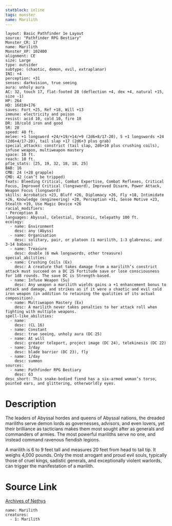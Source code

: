 ```yaml
---
statblock: inline
tags: monster
name: Marilith
---
```

```statblock
layout: Basic Pathfinder 1e Layout
source: "Pathfinder RPG Bestiary"
Monster_CR: 17
name: Marilith
Monster_XP: 102400
alignment: CE
size: Large
type: outsider
subtype: (chaotic, demon, evil, extraplanar)
INI: +4
perception: +31
senses: darkvision, true seeing
aura: unholy aura
AC: 32, touch 17, flat-footed 28 (deflection +4, dex +4, natural +15, size -1)
HP: 264
HD: 16d10+176
saves: Fort +25, Ref +18, Will +13
immune: electricity and poison
resist: acid 10, cold 10, fire 10
DR: 10/cold iron and good
SR: 28
speed: 40 ft.
melee: +1 longsword +24/+19/+14/+9 (2d6+8/17-20), 5 +1 longswords +24 (2d6+4/17-20), tail slap +17 (2d6+3 plus grab)
special_attacks: constrict (tail slap, 2d6+10 plus crushing coils), infuse weapon, multiweapon mastery
space: 10 ft.
reach: 10 ft.
pf1e_stats: [25, 19, 32, 18, 18, 25]
BAB: 16
CMB: 24 (+28 grapple)
CMD: 42 (can’t be tripped)
feats: Bleeding Critical, Combat Expertise, Combat Reflexes, Critical Focus, Improved Critical (longsword), Improved Disarm, Power Attack, Weapon Focus (longsword)
skills: Acrobatics +23, Bluff +26, Diplomacy +26, Fly +18, Intimidate +26, Knowledge (engineering) +20, Perception +31, Sense Motive +23, Stealth +19, Use Magic Device +26
racial_modifiers:
- Perception 8
languages: Abyssal, Celestial, Draconic, telepathy 100 ft.
ecology:
  - name: Environment
    desc: any (Abyss)
  - name: Organisation
    desc: solitary, pair, or platoon (1 marilith, 1-3 glabrezus, and 3-14 babaus)
  - name: Treasure
    desc: double (6 mwk longswords, other treasure)
special_abilities:
  - name: Crushing Coils (Ex)
    desc: A creature that takes damage from a marilith’s constrict attack must succeed on a DC 25 Fortitude save or lose consciousness for 1d8 rounds. The save DC is Strength-based.
  - name: Infuse Weapon (Su)
    desc: Any weapon a marilith wields gains a +1 enhancement bonus to attack and damage, and strikes as if it were a chaotic and evil cold iron weapon (in addition to retaining the qualities of its actual composition).
  - name: Multiweapon Mastery (Ex)
    desc: A marilith never takes penalties to her attack roll when fighting with multiple weapons.
spell-like_abilities:
  - name:
    desc: (CL 16)
  - name: Constant
    desc: true seeing, unholy aura (DC 25)
  - name: At will
    desc: greater teleport, project image (DC 24), telekinesis (DC 22)
  - name: 3/day
    desc: blade barrier (DC 23), fly
  - name: 1/day
    desc: summon
sources:
  - name: Pathfinder RPG Bestiary
    desc: 63
desc_short: This snake-bodied fiend has a six-armed woman’s torso, pointed ears, and glittering, otherworldly eyes.
```
# Description
The leaders of Abyssal hordes and queens of Abyssal nations, the dreaded mariliths serve demon lords as governesses, advisors, and even lovers, yet their brilliance as tacticians makes them most sought after as generals and commanders of armies. The most powerful mariliths serve no one, and instead command ravenous fiendish legions.

A marilith is 6 to 9 feet tall and measures 20 feet from head to tail tip. It weighs 4,000 pounds. Only the most arrogant and proud evil souls, typically those of cruel kings, sadistic generals, and exceptionally violent warlords, can trigger the manifestation of a marilith.
# Source Link
[Archives of Nethys](https://aonprd.com/MonsterDisplay.aspx?ItemName=Marilith)
```encounter-table
name: Marilith
creatures:
  - 1: Marilith
```

